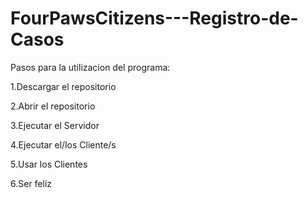# FourPawsCitizens---Registro-de-Casos

Pasos para la utilizacion del programa:

1.Descargar el repositorio 

2.Abrir el repositorio

3.Ejecutar el Servidor

4.Ejecutar el/los Cliente/s

5.Usar los Clientes

6.Ser feliz
